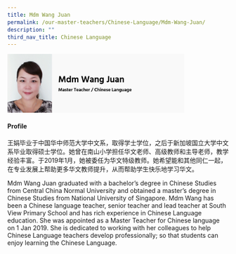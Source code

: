 ```yaml
---
title: Mdm Wang Juan
permalink: /our-master-teachers/Chinese-Language/Mdm-Wang-Juan/
description: ""
third_nav_title: Chinese Language
---
```

<img src="/images/mt24.png" style="width:80%">

#### Profile

王娟毕业于中国华中师范大学中文系，取得学士学位，之后于新加坡国立大学中文系毕业取得硕士学位。她曾在南山小学担任华文老师、高级教师和主导老师，教学经验丰富。于2019年1月，她被委任为华文特级教师。她希望能和其他同仁一起，在专业发展上帮助更多华文教师提升，从而帮助学生快乐地学习华文。

Mdm Wang Juan graduated with a bachelor’s degree in Chinese Studies from Central China Normal University and obtained a master’s degree in Chinese Studies from National University of Singapore. Mdm Wang has been a Chinese language teacher, senior teacher and lead teacher at South View Primary School and has rich experience in Chinese Language education. She was appointed as a Master Teacher for Chinese language on 1 Jan 2019. She is dedicated to working with her colleagues to help Chinese Language teachers develop professionally; so that students can enjoy learning the Chinese Language.